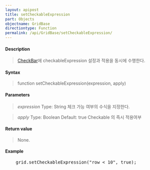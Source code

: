 ```yaml
---
layout: apipost
title: setCheckableExpression
part: Objects
objectname: GridBase
directiontype: Function
permalink: /api/GridBase/setCheckableExpression/
---
```



#### Description

> [CheckBar](/api/GridBase/)에 checkableExpression 설정과 적용을 동시에 수행한다.

#### Syntax

> function setCheckableExpression(expression, apply)

#### Parameters

> *expression*
> Type: String
> 체크 가능 여부의 수식을 지정한다.

> *apply*
> Type: Boolean
> Default: true
> Checkable 의 즉시 적용여부

#### Return value

> None.

#### Example

<pre class="prettyprint">
    grid.setCheckableExpression("row < 10", true);
</pre>

